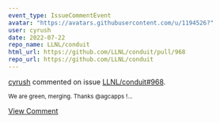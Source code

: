 ```yaml
---
event_type: IssueCommentEvent
avatar: "https://avatars.githubusercontent.com/u/1194526?"
user: cyrush
date: 2022-07-22
repo_name: LLNL/conduit
html_url: https://github.com/LLNL/conduit/pull/968
repo_url: https://github.com/LLNL/conduit
---
```


<a href='https://github.com/cyrush' target='_blank'>cyrush</a> commented on issue <a href='https://github.com/LLNL/conduit/pull/968' target='_blank'>LLNL/conduit#968</a>.

<small>We are green, merging. Thanks @agcapps !...</small>

<a href='https://github.com/LLNL/conduit/pull/968' target='_blank'>View Comment</a>